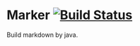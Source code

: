 # Marker [![Build Status](https://travis-ci.com/piccuss/Marker.svg?branch=master)](https://travis-ci.com/piccuss/Marker)

Build markdown by java.